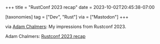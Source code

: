 +++
title = "RustConf 2023 recap"
date = 2023-10-02T20:45:38-07:00

[taxonomies]
tag = ["Dev", "Rust"]
via = ["Mastodon"]
+++

via [Adam Chalmers](https://hachyderm.io/@adam_chal/111167522017383758): My impressions from Rustconf 2023.

<!-- more -->

Adam Chalmers: [Rustconf 2023 recap](https://blog.adamchalmers.com/rustconf-2023-recap/)
